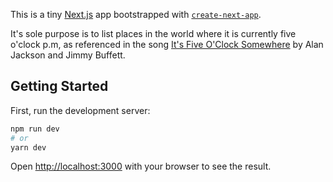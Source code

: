 This is a tiny [Next.js](https://nextjs.org/) app bootstrapped with [`create-next-app`](https://github.com/vercel/next.js/tree/canary/packages/create-next-app).

It's sole purpose is to list places in the world where it is currently five o'clock p.m, as referenced in the song [It's Five O'Clock Somewhere](https://en.wikipedia.org/wiki/It%27s_Five_O%27Clock_Somewhere) by Alan Jackson and Jimmy Buffett.

## Getting Started

First, run the development server:

```bash
npm run dev
# or
yarn dev
```

Open [http://localhost:3000](http://localhost:3000) with your browser to see the result.

## 